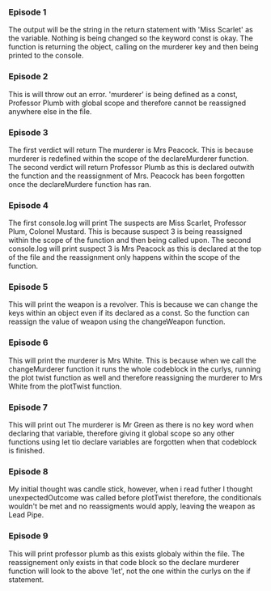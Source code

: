  ### Episode 1

 The output will be the string in the return statement with 'Miss Scarlet' as the variable. Nothing is being changed so the keyword const is okay. 
 The function is returning the object, calling on the murderer key and then being printed to the console.



 ### Episode 2 

This is will throw out an error. 'murderer' is being defined as a const, Professor Plumb with global scope and therefore cannot be reassigned anywhere else in the file.



 ### Episode 3

 The first verdict will return The murderer is Mrs Peacock. This is because murderer is redefined within the scope of the declareMurderer function. The second verdict will return Professor Plumb as this is declared outwith the function and the reassignment of Mrs. Peacock has been forgotten once the declareMurdere function has ran. 



 ### Episode 4

 The first console.log will print The suspects are Miss Scarlet, Professor Plum, Colonel Mustard. This is because suspect 3 is being reassigned within the scope of the function and then being called upon. The second console.log will print suspect 3 is Mrs Peacock as this is declared at the top of the file and the reassignment only happens within the scope of the function.



 ### Episode 5

 This will print the weapon is a revolver. This is because we can change the keys within an object even if its declared as a const. So the function can reassign the value of weapon using the changeWeapon function.



### Episode 6

 This will print the murderer is Mrs White. This is because when we call the changeMurderer function it runs the whole codeblock in the curlys, running the plot twist function as well and therefore reassigning the murderer to Mrs White from the plotTwist function.



 ### Episode 7

 This will print out The murderer is Mr Green as there is no key word when declaring that variable, therefore giving it global scope so any other functions using let tio declare variables are forgotten when that codeblock is finished. 

 ### Episode 8

My initial thought was candle stick, however, when i read futher I thought unexpectedOutcome was called before plotTwist therefore, the conditionals wouldn't be met and no reassigments would apply, leaving the weapon as Lead Pipe.

 ### Episode 9 

 This will print professor plumb as this exists globaly within the file. The reassignement only exists in that code block so the declare murderer function will look to the above 'let', not the one within the curlys on the if statement.